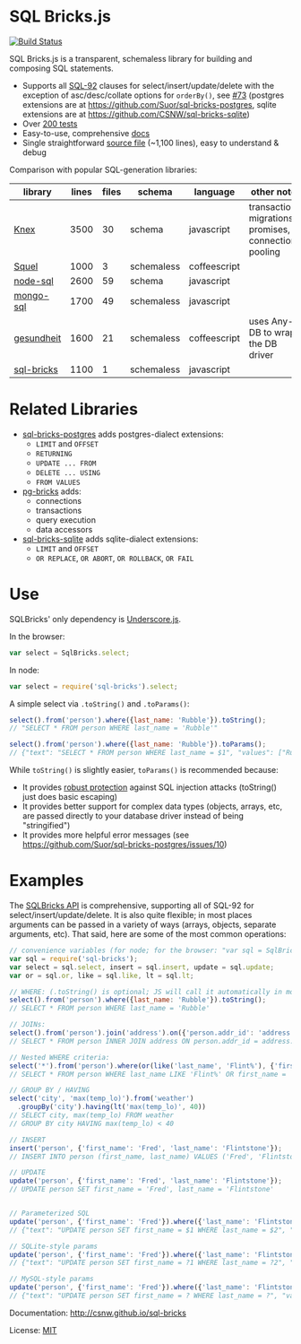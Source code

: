 # SQL Bricks.js

[![Build Status](https://travis-ci.org/CSNW/sql-bricks.png?branch=master)](https://travis-ci.org/CSNW/sql-bricks)

SQL Bricks.js is a transparent, schemaless library for building and composing SQL statements.

- Supports all [SQL-92](http://www.contrib.andrew.cmu.edu/~shadow/sql/sql1992.txt) clauses for select/insert/update/delete with the exception of asc/desc/collate options for `orderBy()`, see [#73](https://github.com/CSNW/sql-bricks/issues/73) (postgres extensions are at https://github.com/Suor/sql-bricks-postgres, sqlite extensions are at https://github.com/CSNW/sql-bricks-sqlite)
- Over [200 tests](http://csnw.github.io/sql-bricks/browser-tests.html)
- Easy-to-use, comprehensive [docs](http://csnw.github.io/sql-bricks)
- Single straightforward [source file](sql-bricks.js) (~1,100 lines), easy to understand & debug


Comparison with popular SQL-generation libraries:

library         | lines | files | schema       | language     | other notes  
--------------- | ----- | ----- | ------------ | --------     | --------------
[Knex][1]       | 3500  |    30 | schema       | javascript   | transactions, migrations, promises, connection pooling
[Squel][2]      | 1000  |     3 | schemaless   | coffeescript | 
[node-sql][3]   | 2600  |    59 | schema       | javascript   |
[mongo-sql][4]  | 1700  |    49 | schemaless   | javascript   | 
[gesundheit][5] | 1600  |    21 | schemaless   | coffeescript | uses Any-DB to wrap the DB driver
[sql-bricks][6] |  1100  |     1 | schemaless   | javascript   |

[1]: https://github.com/tgriesser/knex
[2]: https://github.com/hiddentao/squel
[3]: https://github.com/brianc/node-sql
[4]: https://github.com/goodybag/mongo-sql
[5]: https://github.com/BetSmartMedia/gesundheit
[6]: https://github.com/CSNW/sql-bricks

# Related Libraries

* [sql-bricks-postgres](https://github.com/Suor/sql-bricks-postgres) adds postgres-dialect extensions:
  * `LIMIT` and `OFFSET`
  * `RETURNING`
  * `UPDATE ... FROM`
  * `DELETE ... USING`
  * `FROM VALUES`
* [pg-bricks](https://github.com/Suor/pg-bricks) adds:
  * connections
  * transactions
  * query execution
  * data accessors
* [sql-bricks-sqlite](https://github.com/CSNW/sql-bricks-sqlite) adds sqlite-dialect extensions:
  * `LIMIT` and `OFFSET`
  * `OR REPLACE`, `OR ABORT`, `OR ROLLBACK`, `OR FAIL`

# Use

SQLBricks' only dependency is [Underscore.js](http://underscorejs.org/).

In the browser:

```javascript
var select = SqlBricks.select;
```

In node:

```javascript
var select = require('sql-bricks').select;
```

A simple select via `.toString()` and `.toParams()`:

```javascript
select().from('person').where({last_name: 'Rubble'}).toString();
// "SELECT * FROM person WHERE last_name = 'Rubble'"

select().from('person').where({last_name: 'Rubble'}).toParams();
// {"text": "SELECT * FROM person WHERE last_name = $1", "values": ["Rubble"]}
```

While `toString()` is slightly easier, `toParams()` is recommended because:

* It provides [robust protection](https://en.wikipedia.org/wiki/SQL_injection#Parameterized_statements) against SQL injection attacks (toString() just does basic escaping)
* It provides better support for complex data types (objects, arrays, etc, are passed directly to your database driver instead of being "stringified")
* It provides more helpful error messages (see https://github.com/Suor/sql-bricks-postgres/issues/10)

# Examples

The [SQLBricks API](http://csnw.github.io/sql-bricks/) is comprehensive, supporting all of SQL-92 for select/insert/update/delete. It is also quite flexible; in most places arguments can be passed in a variety of ways (arrays, objects, separate arguments, etc). That said, here are some of the most common operations:

```javascript
// convenience variables (for node; for the browser: "var sql = SqlBricks;")
var sql = require('sql-bricks');
var select = sql.select, insert = sql.insert, update = sql.update;
var or = sql.or, like = sql.like, lt = sql.lt;

// WHERE: (.toString() is optional; JS will call it automatically in most cases)
select().from('person').where({last_name: 'Rubble'}).toString();
// SELECT * FROM person WHERE last_name = 'Rubble'

// JOINs:
select().from('person').join('address').on({'person.addr_id': 'address.id'});
// SELECT * FROM person INNER JOIN address ON person.addr_id = address.id

// Nested WHERE criteria:
select('*').from('person').where(or(like('last_name', 'Flint%'), {'first_name': 'Fred'}));
// SELECT * FROM person WHERE last_name LIKE 'Flint%' OR first_name = 'Fred'

// GROUP BY / HAVING
select('city', 'max(temp_lo)').from('weather')
  .groupBy('city').having(lt('max(temp_lo)', 40))
// SELECT city, max(temp_lo) FROM weather
// GROUP BY city HAVING max(temp_lo) < 40

// INSERT
insert('person', {'first_name': 'Fred', 'last_name': 'Flintstone'});
// INSERT INTO person (first_name, last_name) VALUES ('Fred', 'Flintstone')

// UPDATE
update('person', {'first_name': 'Fred', 'last_name': 'Flintstone'});
// UPDATE person SET first_name = 'Fred', last_name = 'Flintstone'


// Parameterized SQL
update('person', {'first_name': 'Fred'}).where({'last_name': 'Flintstone'}).toParams();
// {"text": "UPDATE person SET first_name = $1 WHERE last_name = $2", "values": ["Fred", "Flintstone"]}

// SQLite-style params
update('person', {'first_name': 'Fred'}).where({'last_name': 'Flintstone'}).toParams({placeholder: '?%d'});
// {"text": "UPDATE person SET first_name = ?1 WHERE last_name = ?2", "values": ["Fred", "Flintstone"]}

// MySQL-style params
update('person', {'first_name': 'Fred'}).where({'last_name': 'Flintstone'}).toParams({placeholder: '?'});
// {"text": "UPDATE person SET first_name = ? WHERE last_name = ?", "values": ["Fred", "Flintstone"]}
```

Documentation: http://csnw.github.io/sql-bricks

License: [MIT](LICENSE.md)
